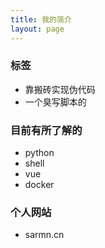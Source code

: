 ```yaml
---
title: 我的简介
layout: page
---
```


### 标签
- 靠搬砖实现伪代码
- 一个臭写脚本的

### 目前有所了解的
- python
- shell
- vue
- docker

### 个人网站
- sarmn.cn